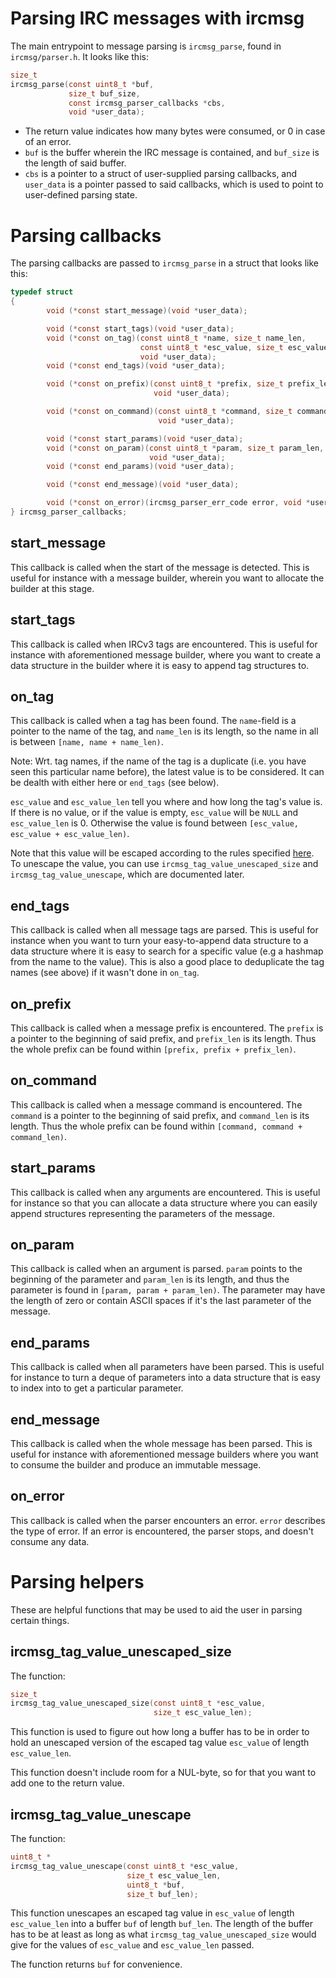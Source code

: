 Parsing IRC messages with ircmsg
================================

The main entrypoint to message parsing is `ircmsg_parse`, found in
`ircmsg/parser.h`. It looks like this:

```c
size_t
ircmsg_parse(const uint8_t *buf,
             size_t buf_size,
             const ircmsg_parser_callbacks *cbs,
             void *user_data);
```

* The return value indicates how many bytes were consumed, or 0 in case of an
  error.
* `buf` is the buffer wherein the IRC message is contained, and `buf_size` is
  the length of said buffer.
* `cbs` is a pointer to a struct of user-supplied parsing callbacks, and
  `user_data` is a pointer passed to said callbacks, which is used to point to
  user-defined parsing state.

Parsing callbacks
=================

The parsing callbacks are passed to `ircmsg_parse` in a struct that looks like
this:

```c
typedef struct
{
        void (*const start_message)(void *user_data);

        void (*const start_tags)(void *user_data);
        void (*const on_tag)(const uint8_t *name, size_t name_len,
                             const uint8_t *esc_value, size_t esc_value_len,
                             void *user_data);
        void (*const end_tags)(void *user_data);

        void (*const on_prefix)(const uint8_t *prefix, size_t prefix_len,
                                void *user_data);

        void (*const on_command)(const uint8_t *command, size_t command_len,
                                 void *user_data);

        void (*const start_params)(void *user_data);
        void (*const on_param)(const uint8_t *param, size_t param_len,
                               void *user_data);
        void (*const end_params)(void *user_data);

        void (*const end_message)(void *user_data);

        void (*const on_error)(ircmsg_parser_err_code error, void *user_data);
} ircmsg_parser_callbacks;
```

start_message
-------------

This callback is called when the start of the message is detected. This is
useful for instance with a message builder, wherein you want to allocate the
builder at this stage.

start_tags
----------

This callback is called when IRCv3 tags are encountered. This is useful for
instance with aforementioned message builder, where you want to create a data
structure in the builder where it is easy to append tag structures to.

on_tag
------

This callback is called when a tag has been found. The `name`-field is a pointer
to the name of the tag, and `name_len` is its length, so the name in all is
between `[name, name + name_len)`.

Note: Wrt. tag names, if the name of the tag is a duplicate (i.e. you have seen
this particular name before), the latest value is to be considered. It can be
dealth with either here or `end_tags` (see below).

`esc_value` and `esc_value_len` tell you where and how long the tag's value
is. If there is no value, or if the value is empty, `esc_value` will be `NULL`
and `esc_value_len` is 0. Otherwise the value is found between `[esc_value,
esc_value + esc_value_len)`.

Note that this value will be escaped according to the rules specified
[here](https://ircv3.net/specs/extensions/message-tags.html). To unescape the
value, you can use `ircmsg_tag_value_unescaped_size` and
`ircmsg_tag_value_unescape`, which are documented later.

end_tags
--------

This callback is called when all message tags are parsed. This is useful for
instance when you want to turn your easy-to-append data structure to a data
structure where it is easy to search for a specific value (e.g a hashmap from
the name to the value). This is also a good place to deduplicate the tag names
(see above) if it wasn't done in `on_tag`.

on_prefix
---------

This callback is called when a message prefix is encountered. The `prefix` is a
pointer to the beginning of said prefix, and `prefix_len` is its length. Thus
the whole prefix can be found within `[prefix, prefix + prefix_len)`.

on_command
----------

This callback is called when a message command is encountered. The `command` is
a pointer to the beginning of said prefix, and `command_len` is its length. Thus
the whole prefix can be found within `[command, command + command_len)`.

start_params
------------

This callback is called when any arguments are encountered. This is useful for
instance so that you can allocate a data structure where you can easily append
structures representing the parameters of the message.

on_param
--------

This callback is called when an argument is parsed. `param` points to the
beginning of the parameter and `param_len` is its length, and thus the parameter
is found in `[param, param + param_len)`. The parameter may have the length of
zero or contain ASCII spaces if it's the last parameter of the message.


end_params
----------

This callback is called when all parameters have been parsed. This is useful for
instance to turn a deque of parameters into a data structure that is easy to
index into to get a particular parameter.

end_message
-----------

This callback is called when the whole message has been parsed. This is useful
for instance with aforementioned message builders where you want to consume the
builder and produce an immutable message.

on_error
--------

This callback is called when the parser encounters an error. `error` describes
the type of error. If an error is encountered, the parser stops, and doesn't
consume any data.

Parsing helpers
===============

These are helpful functions that may be used to aid the user in parsing certain
things.

ircmsg_tag_value_unescaped_size
-------------------------------

The function:

```c
size_t
ircmsg_tag_value_unescaped_size(const uint8_t *esc_value,
                                size_t esc_value_len);
```

This function is used to figure out how long a buffer has to be in order to hold
an unescaped version of the escaped tag value `esc_value` of length
`esc_value_len`.

This function doesn't include room for a NUL-byte, so for that you want to add
one to the return value.

ircmsg_tag_value_unescape
-------------------------

The function:

```c
uint8_t *
ircmsg_tag_value_unescape(const uint8_t *esc_value,
                          size_t esc_value_len,
                          uint8_t *buf,
                          size_t buf_len);
```

This function unescapes an escaped tag value in `esc_value` of length
`esc_value_len` into a buffer `buf` of length `buf_len`. The length of the
buffer has to be at least as long as what `ircmsg_tag_value_unescaped_size`
would give for the values of `esc_value` and `esc_value_len` passed.

The function returns `buf` for convenience.
